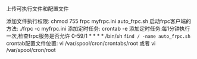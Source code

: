上传可执行文件和配置文件

添加文件执行权限:
	chmod 755 frpc myfrpc.ini auto_frpc.sh
启动frpc客户端的方法:
    ./frpc -c myfrpc.ini
添加定时任务:
	crontab -e
	添加定时任务:每1分钟执行一次,检查frpc服务是否允许
	0-59/1 * * * * /bin/sh `find / -name auto_frpc.sh`
crontab配置文件位置:
	vi /var/spool/cron/crontabs/root
	或者
	vi /var/spool/cron/root